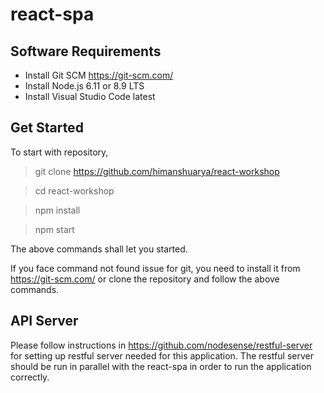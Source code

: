 # react-spa

## Software Requirements

- Install Git SCM https://git-scm.com/
- Install Node.js 6.11 or 8.9 LTS
- Install Visual Studio Code latest

## Get Started

To start with repository,

> git clone https://github.com/himanshuarya/react-workshop

> cd react-workshop

> npm install

> npm start

The above commands shall let you started. 

If you face command not found issue for git, you need to install it from https://git-scm.com/ or clone the repository and follow the above commands.

## API Server

Please follow instructions in https://github.com/nodesense/restful-server for setting up restful server needed for this application. The restful server should be run in parallel with the react-spa in order to run the application correctly.
